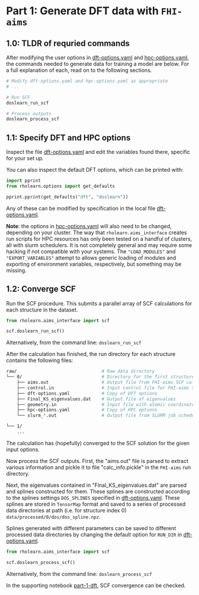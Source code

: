 # Part 1: Generate DFT data with `FHI-aims`

## 1.0: TLDR of requried commands

After modifying the user options in [dft-options.yaml](dft-options.yaml) and [hpc-options.yaml](hpc-options.yaml), the commands needed to generate data for training a model are below. For a full explanation of each, read on to the following sections.

```bash
# Modify dft-options.yaml and hpc-options.yaml as appropriate
# ...

# Run SCF
doslearn_run_scf

# Process outputs
doslearn_process_scf
```

## 1.1: Specify DFT and HPC options

Inspect the file [dft-options.yaml](dft-options.yaml) and edit the variables found there, specific for your set up.

You can also inspect the default DFT options, which can be printed with:
```python
import pprint
from rholearn.options import get_defaults

pprint.pprint(get_defaults("dft", "doslearn"))
```
Any of these can be modified by specification in the local file [dft-options.yaml](dft-options.yaml).

**Note**: the options in [hpc-options.yaml](hpc-options.yaml) will also need to be changed, depending on your cluster. The way that `rholearn.aims_interface` creates run scripts for HPC resources has only been tested on a handful of clusters, all with slurm schedulers. It is not completely general and may require some hacking if not compatible with your systems. The `"LOAD_MODULES"` and `"EXPORT_VARIABLES"` attempt to allows generic loading of modules and exporting of environment variables, respectively, but something may be missing.

## 1.2: Converge SCF

Run the SCF procedure. This submits a parallel array of SCF calculations for each structure in the dataset.

```python
from rholearn.aims_interface import scf

scf.doslearn_run_scf()
```
Alternatively, from the command line: `doslearn_run_scf`

After the calculation has finished, the run directory for each structure contains the following files:

```bash
raw/                                # Raw data directory
└── 0/                              # Directory for the first structure (index 0)
    ├── aims.out                    # Output file from FHI-aims SCF calculation
    ├── control.in                  # Input control file for FHI-aims SCF step
    ├── dft-options.yaml            # Copy of DFT options
    ├── Final_KS_eigenvalues.dat    # Output file of eigenvalues
    ├── geometry.in                 # Input file with atomic coordinates and species
    ├── hpc-options.yaml            # Copy of HPC options
    └── slurm_*.out                 # Output file from SLURM job scheduler

└── 1/
    ...
```

The calculation has (hopefully) converged to the SCF solution for the given input options.

Now process the SCF outputs. First, the "aims.out" file is parsed to extract various information and pickle it to file "calc_info.pickle" in the `FHI-aims` run directory.

Next, the eigenvalues contained in "Final_KS_eigenvalues.dat" are parsed and splines constructed for them. These splines are constructed according to the splines settings `DOS_SPLINES` specified in [dft-options.yaml](dft-options.yaml). These splines are stored in `TensorMap` format and saved to a series of processed data directories at path (i.e. for structure index 0) `data/processed/0/dos/dos_spline.npz`. 

Splines generated with different parameters can be saved to different processed data directories by changing the default option for `RUN_DIR` in [dft-options.yaml](dft-options.yaml). 

```python
from rholearn.aims_interface import scf

scf.doslearn_process_scf()
```

Alternatively, from the command line: `doslearn_process_scf`

In the supporting notebook [part-1-dft](./part-1-dft.ipynb), SCF convergence can be checked.
